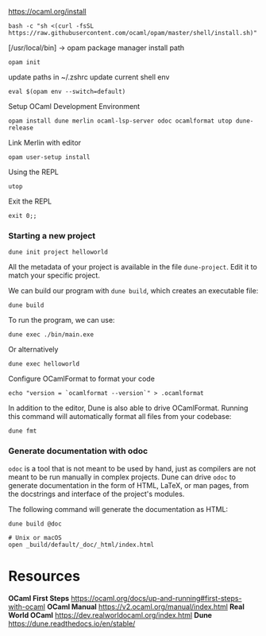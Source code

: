 https://ocaml.org/install

```shell
bash -c "sh <(curl -fsSL https://raw.githubusercontent.com/ocaml/opam/master/shell/install.sh)"
```
[/usr/local/bin] -> opam package manager install path

```shell
opam init
```

update paths in ~/.zshrc
update current shell env
```shell
eval $(opam env --switch=default)
```

Setup OCaml Development Environment
```shell
opam install dune merlin ocaml-lsp-server odoc ocamlformat utop dune-release
```

Link Merlin with editor
```shell
opam user-setup install
```

Using the REPL
```shell
utop
```
Exit the REPL
```shell
exit 0;;
```


### Starting a new project
```shell
dune init project helloworld
```
All the metadata of your project is available in the file `dune-project`. Edit it to match your specific project.

We can build our program with `dune build`, which creates an executable file:
```shell
dune build
```

To run the program, we can use:
```shell
dune exec ./bin/main.exe
```
Or alternatively
```shell
dune exec helloworld
```

Configure OCamlFormat to format your code
```
echo "version = `ocamlformat --version`" > .ocamlformat
```

In addition to the editor, Dune is also able to drive OCamlFormat. Running this command will automatically format all files from your codebase:
```
dune fmt
```

### Generate documentation with odoc
`odoc` is a tool that is not meant to be used by hand, just as compilers are not meant to be run manually in complex projects. Dune can drive `odoc` to generate documentation in the form of HTML, LaTeX, or man pages, from the docstrings and interface of the project's modules.

The following command will generate the documentation as HTML:
```
dune build @doc

# Unix or macOS
open _build/default/_doc/_html/index.html
```

# Resources
**OCaml First Steps**
https://ocaml.org/docs/up-and-running#first-steps-with-ocaml
**OCaml Manual**
https://v2.ocaml.org/manual/index.html
**Real World OCaml**
https://dev.realworldocaml.org/index.html
**Dune**
https://dune.readthedocs.io/en/stable/



